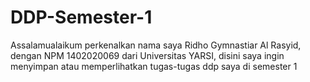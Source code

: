 # DDP-Semester-1
Assalamualaikum perkenalkan nama saya Ridho Gymnastiar Al Rasyid, dengan NPM 1402020069 dari Universitas YARSI, disini saya ingin menyimpan atau memperlihatkan tugas-tugas ddp saya di semester 1

